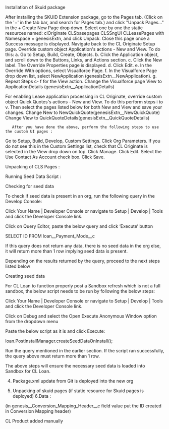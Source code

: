Installation of Skuid package

After installing the SKUID Extension package, go to the Pages tab. (Click on the '+' in the tab bar, and search for Pages tab.) and click "Unpack Pages..."  in the  + Create New Page drop down. Select one by one the static resources named:
clOriginate
CLSbasepages
CLSSngUI
CLLeasePages
with Namespace = genesisExtn, and click Unpack. Close this page once a Success message is displayed.
Navigate back to the CL Originate Setup page.
Override custom object Application's actions - New and View. To do this:
               a. Go to Setup, Build, Create, Objects.
               b. Click the Application object, and scroll down to the Buttons, Links, and Actions section.
               c. Click the New label. The Override Properties page is displayed.
               d. Click Edit. 
               e. In the Override With options, select Visualforce Page.
               f. In the Visualforce Page drop down list, select NewApplication (genesisExtn__NewApplication).
               g. Repeat Steps c- f for the View action. Change the Visualforce page View to ApplicationDetails (genesisExtn__ApplicationDetails)
 
 For enabling Lease application processing in CL Originate, override custom object Quick Quotes's actions - New and View. To do this perform steps i to v. Then select the pages listed below for both New and View and save your changes.
Change New to NewQuickQuote(genesisExtn__NewQuickQuote)
Change View to QuickQuoteDetails(genesisExtn__QuickQuoteDetails)


       After you have done the above, perform the following steps to use the custom UI pages :
Go to Setup, Build, Develop, Custom Settings.
Click Org Parameters. If you do not see this in the Custom Settings list, check that CL Originate is selected in the View drop down on top.
Click Manage.
Click Edit.
Select the Use Contact As Account check box.
Click Save.


Unpacking of CLS Pages :

Running Seed Data Script :

Checking for seed data

To check if seed data is present in an org, run the following query in the Develop Console:

Click Your Name | Developer Console or navigate to Setup | Develop | Tools and click the Developer Console link.

Click on Query Editor, paste the below query and click ‘Execute’ button

SELECT ID FROM loan__Payment_Mode__c

If this query does not return any data, there is no seed data in the org else, it will return more than 1 row implying seed data is present. 

Depending on the results returned by the query, proceed to the next steps listed below

Creating seed data

For CL Loan to function properly post a Sandbox refresh which is not a full sandbox, the below script needs to be run by following the below steps:

Click Your Name | Developer Console or navigate to Setup | Develop | Tools and click the Developer Console link.


Click on Debug and select the Open Execute Anonymous Window option from the dropdown menu 

Paste the below script as it is and click Execute:

loan.PostInstallManager.createSeedDataOnInstall();

Run the query mentioned in the earlier section. If the script ran successfully, the query above must return more than 1 row.


The above steps will ensure the necessary seed data is loaded into Sandbox for CL Loan.

4. Package.xml update from Git is deployed into the new org

5. Unpacking of skuid pages (if static resource for Skuid pages is deployed)
6.Data :



(in genesis__Conversion_Mapping_Header__c field value put the ID created in Conversion Mapping header)

CL Product added manually

